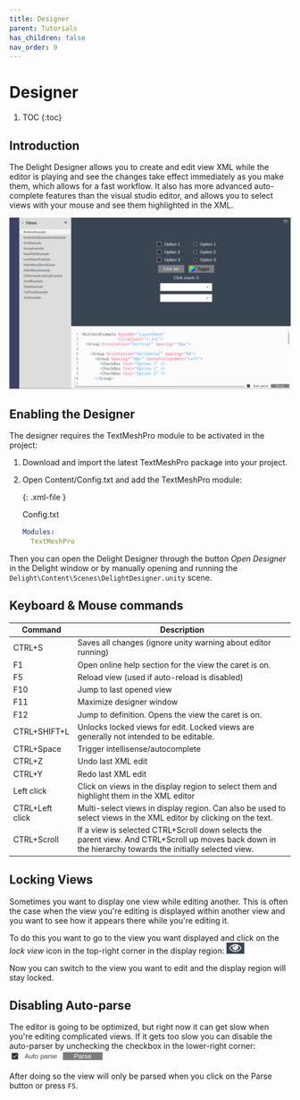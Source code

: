 ```yaml
---
title: Designer
parent: Tutorials
has_children: false
nav_order: 9
---
```

# Designer

1. TOC
{:toc}

## Introduction

The Delight Designer allows you to create and edit view XML while the editor is playing and see the changes take effect immediately as you make them, which allows for a fast workflow. It also has more advanced auto-complete features than the visual studio editor, and allows you to select views with your mouse and see them highlighted in the XML. 

![](designer-overview.png)



## Enabling the Designer

The designer requires the TextMeshPro module to be activated in the project:

1. Download and import the latest TextMeshPro package into your project. 

2. Open Content/Config.txt and add the TextMeshPro module:

   {: .xml-file }

   Config.txt

   ```yaml
   Modules: 
     TextMeshPro 
   ```



Then you can open the Delight Designer through the button *Open Designer* in the Delight window or by manually opening and running the `Delight\Content\Scenes\DelightDesigner.unity` scene. 



## Keyboard & Mouse commands

| Command         | Description                                                  |
| --------------- | ------------------------------------------------------------ |
| CTRL+S          | Saves all changes (ignore unity warning about editor running) |
| F1              | Open online help section for the view the caret is on.       |
| F5              | Reload view (used if auto-reload is disabled)                |
| F10             | Jump to last opened view                                     |
| F11             | Maximize designer window                                     |
| F12             | Jump to definition. Opens the view the caret is on.          |
| CTRL+SHIFT+L    | Unlocks locked views for edit. Locked views are generally not intended to be editable. |
| CTRL+Space      | Trigger intellisense/autocomplete                            |
| CTRL+Z          | Undo last XML edit                                           |
| CTRL+Y          | Redo last XML edit                                           |
| Left click      | Click on views in the display region to select them and highlight them in the XML editor |
| CTRL+Left click | Multi-select views in display region. Can also be used to select views in the XML editor by clicking on the text. |
| CTRL+Scroll     | If a view is selected CTRL+Scroll down selects the parent view. And CTRL+Scroll up moves back down in the hierarchy towards the initially selected view. |



## Locking Views

Sometimes you want to display one view while editing another. This is often the case when the view you're editing is displayed within another view and you want to see how it appears there while you're editing it. 


To do this you want to go to the view you want displayed and click on the *lock view* icon in the top-right corner in the display region: ![](designer-lockview.png)

Now you can switch to the view you want to edit and the display region will stay locked. 



## Disabling Auto-parse

The editor is going to be optimized, but right now it can get slow when you're editing complicated views. If it gets too slow you can disable the auto-parser by unchecking the checkbox in the lower-right corner: ![](designer-autoparse.png)

After doing so the view will only be parsed when you click on the Parse button or press `F5`. 